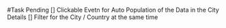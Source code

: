 #Task Pending
[] Clickable Evetn for Auto Population of the Data in the City Details
[] Filter for the City / Country at the same time